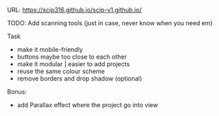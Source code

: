 URL: https://scip316.github.io/scip-v1.github.io/

TODO:
Add scanning tools (just in case, never know when you need em)

Task
- make it mobile-friendly
- buttons maybe too close to each other
- make it modular | easier to add projects
- reuse the same colour scheme 
- remove borders and drop shadow (optional)


Bonus:
- add Parallax effect where the project go into view
